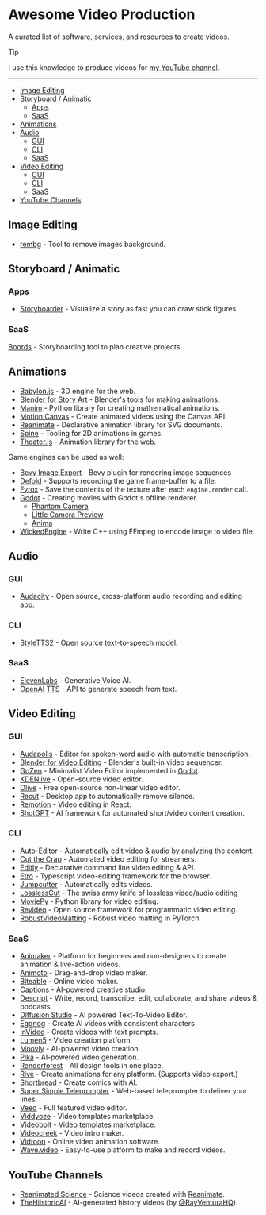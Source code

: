 # Awesome Video Production

A curated list of software, services, and resources to create videos.

> [!TIP]
> I use this knowledge to produce videos for
> [my YouTube channel](https://www.youtube.com/@ad-si).

---

<!-- toc -->

- [Image Editing](#image-editing)
- [Storyboard / Animatic](#storyboard--animatic)
  - [Apps](#apps)
  - [SaaS](#saas)
- [Animations](#animations)
- [Audio](#audio)
  - [GUI](#gui)
  - [CLI](#cli)
  - [SaaS](#saas-1)
- [Video Editing](#video-editing)
  - [GUI](#gui-1)
  - [CLI](#cli-1)
  - [SaaS](#saas-2)
- [YouTube Channels](#youtube-channels)

<!-- tocstop -->


## Image Editing

- [rembg] - Tool to remove images background.

[rembg]: https://github.com/danielgatis/rembg


## Storyboard / Animatic

### Apps

- [Storyboarder] - Visualize a story as fast you can draw stick figures.

[Storyboarder]: https://github.com/wonderunit/storyboarder


### SaaS

[Boords] - Storyboarding tool to plan creative projects.

[Boords]: https://boords.com


## Animations

- [Babylon.js] - 3D engine for the web.
- [Blender for Story Art] - Blender's tools for making animations.
- [Manim] - Python library for creating mathematical animations.
- [Motion Canvas] - Create animated videos using the Canvas API.
- [Reanimate] - Declarative animation library for SVG documents.
- [Spine] - Tooling for 2D animations in games.
- [Theater.js] - Animation library for the web.

[Babylon.js]: https://www.babylonjs.com
[Blender for Story Art]: https://www.blender.org/features/story-artist/
[Manim]: https://www.manim.community
[Motion Canvas]: https://motioncanvas.io
[Reanimate]: https://reanimate.github.io
[Spine]: https://esotericsoftware.com/spine-in-depth
[Theater.js]: https://www.theatrejs.com

Game engines can be used as well:

- [Bevy Image Export] - Bevy plugin for rendering image sequences
- [Defold] - Supports recording the game frame-buffer to a file.
- [Fyrox] - Save the contents of the texture after each `engine.render` call.
- [Godot] - Creating movies with Godot's offline renderer.
  - [Phantom Camera]
  - [Little Camera Preview]
  - [Anima]
- [WickedEngine] - Write C++ using FFmpeg to encode image to video file.

[Anima]: https://github.com/ceceppa/anima
[Bevy Image Export]: https://github.com/paulkre/bevy_image_export
[Defold]: https://defold.com/ref/stable/sys/#start_record
[Fyrox]: https://github.com/FyroxEngine/Fyrox/issues/312
[Godot]: https://docs.godotengine.org/en/stable/tutorials/animation/creating_movies.html
[Little Camera Preview]: https://github.com/anthonyec/godot_little_camera_preview
[Phantom Camera]: https://github.com/ramokz/phantom-camera
[WickedEngine]: https://github.com/turanszkij/WickedEngine/issues/845


## Audio

### GUI

- [Audacity] - Open source, cross-platform audio recording and editing app.

[Audacity]: https://www.audacityteam.org


### CLI

- [StyleTTS2] - Open source text-to-speech model.

[StyleTTS2]: https://github.com/yl4579/StyleTTS2


### SaaS

- [ElevenLabs] - Generative Voice AI.
- [OpenAI TTS] - API to generate speech from text.

[ElevenLabs]: https://elevenlabs.io
[OpenAI TTS]: https://platform.openai.com/docs/guides/text-to-speech


## Video Editing

### GUI

- [Audapolis] - Editor for spoken-word audio with automatic transcription.
- [Blender for Video Editing] - Blender's built-in video sequencer.
- [GoZen] - Minimalist Video Editor implemented in [Godot].
- [KDENlive] - Open-source video editor.
- [Olive] - Free open-source non-linear video editor.
- [Recut] - Desktop app to automatically remove silence.
- [Remotion] - Video editing in React.
- [ShotGPT] - AI framework for automated short/video content creation.

[Audapolis]: https://github.com/bugbakery/audapolis
[Blender for Video Editing]: https://www.blender.org/features/video-editing/
[GoZen]: https://github.com/VoylinsGamedevJourney/GoZen
[KDENlive]: https://kdenlive.org/en/
[Olive]: https://github.com/olive-editor/olive
[Recut]: https://getrecut.com/
[Remotion]: https://www.remotion.dev
[ShotGPT]: https://shortgpt.ai


### CLI

- [Auto-Editor] - Automatically edit video & audio by analyzing the content.
- [Cut the Crap] - Automated video editing for streamers.
- [Editly] - Declarative command line video editing & API.
- [Etro] - Typescript video-editing framework for the browser.
- [Jumpcutter] - Automatically edits videos.
- [LosslessCut] - The swiss army knife of lossless video/audio editing
- [MoviePy] - Python library for video editing.
- [Revideo] - Open source framework for programmatic video editing.
- [RobustVideoMatting] - Robust video matting in PyTorch.

[Auto-Editor]: https://github.com/WyattBlue/auto-editor
[Cut the Crap]: https://github.com/jappeace/cut-the-crap
[Editly]: https://github.com/mifi/editly
[Etro]: https://github.com/etro-js/etro
[Jumpcutter]: https://github.com/carykh/jumpcutter
[LosslessCut]: https://github.com/mifi/lossless-cut
[MoviePy]: https://github.com/Zulko/moviepy
[Revideo]: https://github.com/redotvideo/revideo
[RobustVideoMatting]: https://github.com/PeterL1n/RobustVideoMatting


### SaaS

- [Animaker] - Platform for beginners and non-designers
    to create animation & live-action videos.
- [Animoto] - Drag-and-drop video maker.
- [Biteable] - Online video maker.
- [Captions] - AI-powered creative studio.
- [Descript] - Write, record, transcribe, edit, collaborate,
    and share videos & podcasts.
- [Diffusion Studio] - AI powered Text-To-Video Editor.
- [Eggnog] - Create AI videos with consistent characters
- [InVideo] - Create videos with text prompts.
- [Lumen5] - Video creation platform.
- [Moovly] - AI-powered video creation.
- [Pika] - AI-powered video generation.
- [Renderforest] - All design tools in one place.
- [Rive] - Create animations for any platform. (Supports video export.)
- [Shortbread] - Create comics with AI.
- [Super Simple Teleprompter] - Web-based teleprompter to deliver your lines.
- [Veed] - Full featured video editor.
- [Viddyoze] - Video templates marketplace.
- [Videobolt] - Video templates marketplace.
- [Videocreek] - Video intro maker.
- [Vidtoon] - Online video animation software.
- [Wave.video] - Easy-to-use platform to make and record videos.

[Animaker]: https://www.animaker.com
[Animoto]: https://animoto.com
[Biteable]: https://biteable.com
[Captions]: https://www.captions.ai/
[Descript]: https://www.descript.com
[Diffusion Studio]: https://diffusion.studio/
[Eggnog]: https://www.eggnog.ai/
[InVideo]: https://invideo.io
[Lumen5]: https://lumen5.com
[Magisto]: https://www.magisto.com
[Moovly]: https://www.moovly.com
[Pika]: https://pika.art/try
[Renderforest]: https://www.renderforest.com
[Rive]: https://help.rive.app/editor/exporting#exporting-video-cloud-render
[Shakr]: https://www.shakr.com
[Shortbread]: https://shortbread.ai/
[Super Simple Teleprompter]: https://getrecut.com/teleprompter/
[Veed]: https://www.veed.io
[Viddyoze]: https://viddyoze.com
[Videobolt]: https://videobolt.net
[Videocreek]: https://videocreek.com
[Vidtoon]: https://vidtoon.com
[Wave.video]: https://wave.video


## YouTube Channels

- [Reanimated Science] - Science videos created with [Reanimate].
- [TheHiistoricAI] - AI-generated history videos (by [@RayVenturaHQ]).

[Reanimated Science]: https://www.youtube.com/channel/UCbZujyI7i6JbI-I0shPvDgg
[TheHiistoricAI]: https://www.youtube.com/@TheHiistoricAI
[@RayVenturaHQ]: https://twitter.com/RayVenturaHQ

